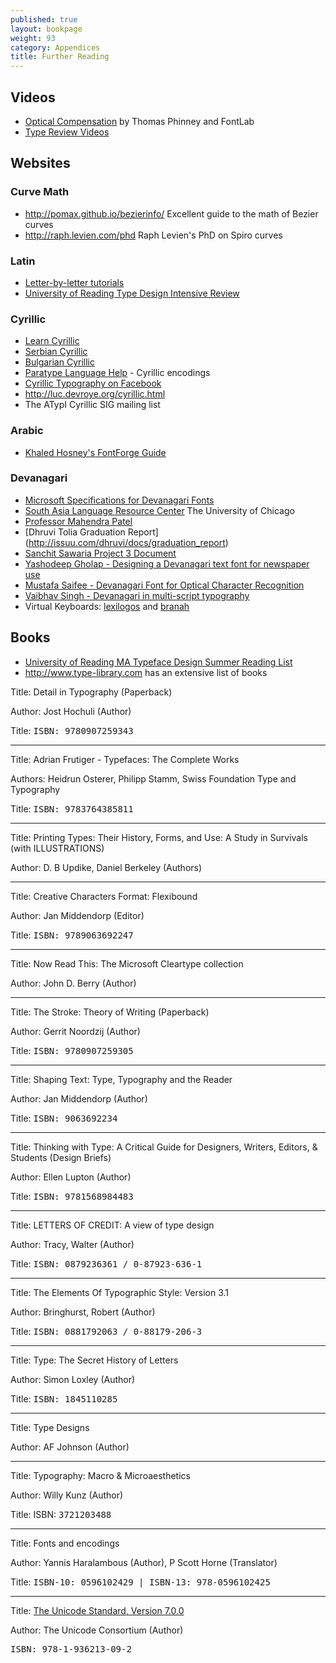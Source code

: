 ```yaml
---
published: true
layout: bookpage
weight: 93
category: Appendices
title: Further Reading
---
```


## Videos

* [Optical Compensation](https://www.youtube.com/watch?v=LR-CG5eB3nQ) by Thomas Phinney and FontLab
* [Type Review Videos](https://vimeo.com/typereview/videos)

## Websites

### Curve Math

* http://pomax.github.io/bezierinfo/ Excellent guide to the math of Bezier curves
* http://raph.levien.com/phd Raph Levien's PhD on Spiro curves

### Latin

* [Letter-by-letter tutorials](http://letterpunch.blogspot.com/)
* [University of Reading Type Design Intensive Review](http://www.creativebloq.com/typography/design-your-own-typeface-8133919)

### Cyrillic 

* [Learn Cyrillic](http://learncyrillic.tumblr.com )
* [Serbian Cyrillic](http://tipometar.org/indexEng.html)
* [Bulgarian Cyrillic](http://www.cyrillicsly.com/)
* [Paratype Language Help](http://www.paratype.com/help/language/) - Cyrillic encodings
* [Cyrillic Typography on Facebook](https://www.facebook.com/groups/170175253103197/)
* http://luc.devroye.org/cyrillic.html
* The ATypI Cyrillic SIG mailing list

### Arabic

* [Khaled Hosney's FontForge Guide](http://ojuba.org/wiki/docs/%D8%AA%D8%B7%D9%88%D9%8A%D8%B1_%D8%A7%D9%84%D8%AE%D8%B7%D9%88%D8%B7)

### Devanagari 

* [Microsoft Specifications for Devanagari Fonts](http://www.microsoft.com/typography/OpenTypeDev/devanagari/intro.htm)
* [South Asia Language Resource Center](http://salrc.uchicago.edu/) The University of Chicago
* [Professor Mahendra Patel](http://patelmc.wordpress.com/mahendrapatel/typedesign/)
* [Dhruvi Tolia Graduation Report] (http://issuu.com/dhruvi/docs/graduation_report)
* [Sanchit Sawaria Project 3 Document](http://issuu.com/sanchitsawaria/docs/kathandoc)
* [Yashodeep Gholap - Designing a Devanagari text font for newspaper use](http://www.yashodeepgholap.com/Article.html)
* [Mustafa Saifee - Devanagari Font for Optical Character Recognition](https://www.behance.net/gallery/11968313/Devanagari-Font-for-Optical-Character-Recognition)
* [Vaibhav Singh - Devanagari in multi-script typography](http://issuu.com/typefacedesign/docs/vaibhav_singh_dissertation)
* Virtual Keyboards: [lexilogos](http://www.lexilogos.com/keyboard/devanagari.htm) and [branah](http://www.branah.com/devanagariinscript)

## Books

* [University of Reading MA Typeface Design Summer Reading List](http://blog.8faces.com/post/53602804428/summer-reading)
* <http://www.type-library.com> has an extensive list of books

Title: Detail in Typography (Paperback)

Author: Jost Hochuli (Author)

Title: <tt>ISBN: 9780907259343</tt>

<hr />

Title: Adrian Frutiger - Typefaces: The Complete Works

Authors: Heidrun Osterer, Philipp Stamm, Swiss Foundation Type and Typography

Title: <tt>ISBN: 9783764385811</tt>

<hr />

Title: Printing Types: Their History, Forms, and Use: A Study in Survivals (with ILLUSTRATIONS)

Author: D. B Updike,  Daniel Berkeley (Authors)

<hr />

Title: Creative Characters Format: Flexibound

Author: Jan Middendorp (Editor)

Title: <tt>ISBN: 9789063692247</tt>

<hr />

Title: Now Read This: The Microsoft Cleartype collection

Author: John D. Berry (Author)

<hr />

Title: The Stroke: Theory of Writing (Paperback)

Author: Gerrit Noordzij (Author)

Title: <tt>ISBN: 9780907259305</tt>

<hr />

Title: Shaping Text: Type, Typography and the Reader

Author: Jan Middendorp  (Author)

Title: <tt>ISBN: 9063692234</tt>

<hr />

Title: Thinking with Type: A Critical Guide for Designers, Writers, Editors, &amp; Students (Design Briefs)

Author: Ellen Lupton (Author)

Title: <tt>ISBN: 9781568984483</tt>

<hr />

Title: LETTERS OF CREDIT: A view of type design

Author: Tracy, Walter (Author)

Title: <tt>ISBN: 0879236361 / 0-87923-636-1</tt>

<hr />

Title: The Elements Of Typographic Style: Version 3.1

Author: Bringhurst, Robert (Author)

Title: <tt>ISBN: 0881792063 / 0-88179-206-3</tt>

<hr />

Title: Type: The Secret History of Letters

Author: Simon Loxley (Author)

Title: <tt>ISBN: 1845110285</tt>

<hr />

Title: Type Designs

Author: AF Johnson (Author)

<hr />

Title: Typography: Macro &amp; Microaesthetics

Author: Willy Kunz (Author)

Title: ISBN: <tt>3721203488</tt>

<hr />

Title: Fonts and encodings

Author: Yannis Haralambous (Author), P Scott Horne (Translator)</tt>

Title: <tt>ISBN-10: 0596102429 | ISBN-13: 978-0596102425</tt>

<hr />

Title: [The Unicode Standard, Version 7.0.0](http://www.unicode.org/versions/Unicode7.0.0/)

Author: The Unicode Consortium (Author)

<tt>ISBN: 978-1-936213-09-2</tt>
